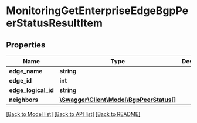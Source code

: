 # MonitoringGetEnterpriseEdgeBgpPeerStatusResultItem

## Properties
Name | Type | Description | Notes
------------ | ------------- | ------------- | -------------
**edge_name** | **string** |  | [optional] 
**edge_id** | **int** |  | [optional] 
**edge_logical_id** | **string** |  | [optional] 
**neighbors** | [**\Swagger\Client\Model\BgpPeerStatus[]**](BgpPeerStatus.md) |  | [optional] 

[[Back to Model list]](../README.md#documentation-for-models) [[Back to API list]](../README.md#documentation-for-api-endpoints) [[Back to README]](../README.md)



